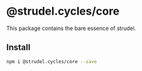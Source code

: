 # @strudel.cycles/core

This package contains the bare essence of strudel.

## Install

```sh
npm i @strudel.cycles/core --save
```
